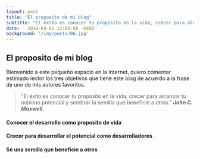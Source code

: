 ```yaml
---
layout: post
title: "El proposito de mi blog"
subtitle: "El éxito es conocer tu propósito en la vida, crecer para alcanzar tu máximo potencial y sembrar la semilla que beneficie a otros. <br />John C. Maxwell."
date:   2018-04-01 12:00:00 -0400
background: '/img/posts/06.jpg'
---
```

## El proposito de mi blog ##

Bienvenido a este pequeño espacio en la Internet, quiero comentar estimado lector los tres objetivos que tiene este blog de acuerdo a la frase de uno de mis autores favoritos.

> "El éxito es conocer tu propósito en la vida, crecer para alcanzar tu máximo potencial y sembrar la semilla que beneficie a otros."
> ***John C. Maxwell.***

#### Conocer el desarrollo como proposito de vida

#### Crecer para desarrollar el potencial como desarrolladores

#### Se una semilla que beneficie a otros


